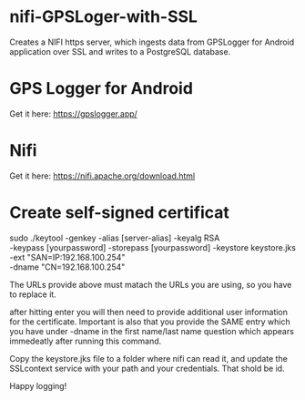 # nifi-GPSLoger-with-SSL
Creates a NIFI https server, which ingests data from GPSLogger for Android application over SSL and writes to a PostgreSQL database.

# GPS Logger for Android
Get it here: https://gpslogger.app/

# Nifi
Get it here: https://nifi.apache.org/download.html

# Create self-signed certificat
sudo ./keytool -genkey -alias [server-alias] -keyalg RSA \
   -keypass [yourpassword] -storepass [yourpassword] -keystore keystore.jks \
   -ext "SAN=IP:192.168.100.254" \
   -dname "CN=192.168.100.254"

The URLs provide above must matach the URLs you are using, so you have to replace it.
   
after hitting enter you will then need to provide additional user information for the certificate. Important is also that you provide the SAME entry which you have under -dname in the first name/last name question which appears immedeatly after running this command.

Copy the keystore.jks file to a folder where nifi can read it, and update the SSLcontext service with your path and your credentials. That shold be id.

Happy logging!

